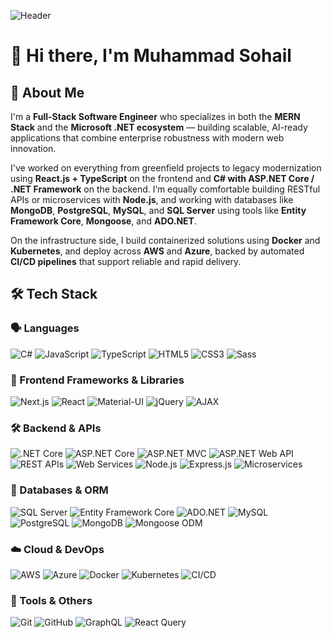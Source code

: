 ![Header](https://drive.google.com/file/d/1oBffGIe2bSe1xTSvStF7IHUrM6V_gjnW/view?usp=sharing)
# 👋 Hi there, I'm Muhammad Sohail

## 🚀 About Me

I'm a **Full-Stack Software Engineer** who specializes in both the **MERN Stack** and the **Microsoft .NET ecosystem** — building scalable, AI-ready applications that combine enterprise robustness with modern web innovation.

I've worked on everything from greenfield projects to legacy modernization using **React.js + TypeScript** on the frontend and **C# with ASP.NET Core / .NET Framework** on the backend. I’m equally comfortable building RESTful APIs or microservices with **Node.js**, and working with databases like **MongoDB**, **PostgreSQL**, **MySQL**, and **SQL Server** using tools like **Entity Framework Core**, **Mongoose**, and **ADO.NET**.

On the infrastructure side, I build containerized solutions using **Docker** and **Kubernetes**, and deploy across **AWS** and **Azure**, backed by automated **CI/CD pipelines** that support reliable and rapid delivery.

## 🛠️ Tech Stack

### 🗣️ Languages

![C#](https://img.shields.io/badge/-C%23-239120?style=flat&logo=c-sharp&logoColor=white) ![JavaScript](https://img.shields.io/badge/-JavaScript-F7DF1E?style=flat&logo=javascript&logoColor=black) ![TypeScript](https://img.shields.io/badge/-TypeScript-3178C6?style=flat&logo=typescript&logoColor=white) ![HTML5](https://img.shields.io/badge/-HTML5-E34F26?style=flat&logo=html5&logoColor=white) ![CSS3](https://img.shields.io/badge/-CSS3-1572B6?style=flat&logo=css3&logoColor=white) ![Sass](https://img.shields.io/badge/-Sass-CC6699?style=flat&logo=sass&logoColor=white)

### 🎨 Frontend Frameworks & Libraries

![Next.js](https://img.shields.io/badge/-Next.js-000000?style=flat&logo=nextdotjs&logoColor=white) ![React](https://img.shields.io/badge/-React-61DAFB?style=flat&logo=react&logoColor=black) ![Material-UI](https://img.shields.io/badge/-Material--UI-007FFF?style=flat&logo=mui&logoColor=white) ![jQuery](https://img.shields.io/badge/-jQuery-0769AD?style=flat&logo=jquery&logoColor=white) ![AJAX](https://img.shields.io/badge/-AJAX-017FCC?style=flat)

### 🛠️ Backend & APIs

![.NET Core](https://img.shields.io/badge/-.NET_Core-512BD4?style=flat&logo=.net&logoColor=white) ![ASP.NET Core](https://img.shields.io/badge/-ASP.NET_Core-512BD4?style=flat&logo=.net&logoColor=white) ![ASP.NET MVC](https://img.shields.io/badge/-ASP.NET_MVC-512BD4?style=flat&logo=.net&logoColor=white) ![ASP.NET Web API](https://img.shields.io/badge/-Web_API-512BD4?style=flat&logo=.net&logoColor=white) ![REST APIs](https://img.shields.io/badge/-REST_API-7C5DFA?style=flat) ![Web Services](https://img.shields.io/badge/-Web_Services-0A66C2?style=flat) ![Node.js](https://img.shields.io/badge/-Node.js-339933?style=flat&logo=node.js&logoColor=white) ![Express.js](https://img.shields.io/badge/-Express.js-000000?style=flat&logo=express&logoColor=white) ![Microservices](https://img.shields.io/badge/-Microservices-FF6F00?style=flat)

### 💾 Databases & ORM

![SQL Server](https://img.shields.io/badge/-SQL_Server-CC2927?style=flat&logo=microsoftsqlserver&logoColor=white) ![Entity Framework Core](https://img.shields.io/badge/-EF_Core-512BD4?style=flat&logo=.net&logoColor=white) ![ADO.NET](https://img.shields.io/badge/-ADO.NET-239120?style=flat&logo=.net&logoColor=white) ![MySQL](https://img.shields.io/badge/-MySQL-4479A1?style=flat&logo=mysql&logoColor=white) ![PostgreSQL](https://img.shields.io/badge/-PostgreSQL-4169E1?style=flat&logo=postgresql&logoColor=white) ![MongoDB](https://img.shields.io/badge/-MongoDB-47A248?style=flat&logo=mongodb&logoColor=white) ![Mongoose ODM](https://img.shields.io/badge/-Mongoose-880000?style=flat)

### ☁️ Cloud & DevOps

![AWS](https://img.shields.io/badge/-AWS-232F3E?style=flat&logo=amazonaws&logoColor=white) ![Azure](https://img.shields.io/badge/-Azure-0078D4?style=flat&logo=microsoftazure&logoColor=white) ![Docker](https://img.shields.io/badge/-Docker-2496ED?style=flat&logo=docker&logoColor=white) ![Kubernetes](https://img.shields.io/badge/-Kubernetes-326CE5?style=flat&logo=kubernetes&logoColor=white) ![CI/CD](https://img.shields.io/badge/-CI%2FCD-0052CC?style=flat)

### 🔧 Tools & Others

![Git](https://img.shields.io/badge/-Git-F05032?style=flat&logo=git&logoColor=white) ![GitHub](https://img.shields.io/badge/-GitHub-181717?style=flat&logo=github&logoColor=white) ![GraphQL](https://img.shields.io/badge/-GraphQL-E10098?style=flat&logo=graphql&logoColor=white) ![React Query](https://img.shields.io/badge/-React_Query-2B6797?style=flat&logo=reactquery&logoColor=white)
